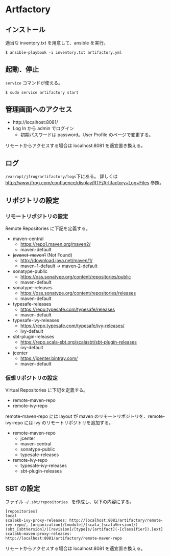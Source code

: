# Artfactory

## インストール

適当な inventory.txt を用意して、ansible を実行。

~~~
$ ansible-playbook -i inventory.txt artifactory.yml
~~~

## 起動．停止

`service` コマンドが使える。

~~~
$ sudo service artifactory start
~~~

## 管理画面へのアクセス

* http://localhost:8081/
* Log In から admin でログイン
    * 初期パスワードは password。User Profile のページで変更する。

リモートからアクセスする場合は localhost:8081 を適宜置き換える。

## ログ

`/var/opt/jfrog/artifactory/logs`下にある。
詳しくは http://www.jfrog.com/confluence/display/RTF/Artifactory+Log+Files 参照。

## リポジトリの設定

### リモートリポジトリの設定

Remote Repositories に下記を定義する。

* maven-central
  * https://repo1.maven.org/maven2/
  * maven-default
* ~~javanet-maven1~~ (Not Found)
  * http://download.java.net/maven/1/
  * maven-1-default -> maven-2-default
* sonatype-public
  * https://oss.sonatype.org/content/repositories/public
  * maven-default
* sonatype-releases
  * https://oss.sonatype.org/content/repositories/releases
  * maven-default
* typesafe-releases
  * https://repo.typesafe.com/typesafe/releases
  * maven-default
* typesafe-ivy-releases
  * https://repo.typesafe.com/typesafe/ivy-releases/
  * ivy-default
* sbt-plugin-releases
  * https://repo.scala-sbt.org/scalasbt/sbt-plugin-releases
  * ivy-default
* jcenter
  * https://jcenter.bintray.com/
  * maven-default

### 仮想リポジトリの設定

Virtual Repositories に下記を定義する。

* remote-maven-repo
* remote-ivy-repo

remote-maven-repo には layout が maven のリモートリポジトリを、remote-ivy-repo には ivy のリモートリポジトリを追加する。

* remote-maven-repo
  * jcenter
  * maven-central
  * sonatype-public
  * typesafe-releases
* remote-ivy-repo
  * typesafe-ivy-releases
  * sbt-plugin-releases

## SBT の設定

ファイル `~/.sbt/repositories ` を作成し、以下の内容にする。

~~~
[repositories]
local
scalakb-ivy-proxy-releases: http://localhost:8081/artifactory/remote-ivy-repo/, [organization]/[module]/(scala_[scalaVersion]/)(sbt_[sbtVersion]/)[revision]/[type]s/[artifact](-[classifier]).[ext]
scalakb-maven-proxy-releases: http://localhost:8081/artifactory/remote-maven-repo
~~~

リモートからアクセスする場合は localhost:8081 を適宜置き換える。
